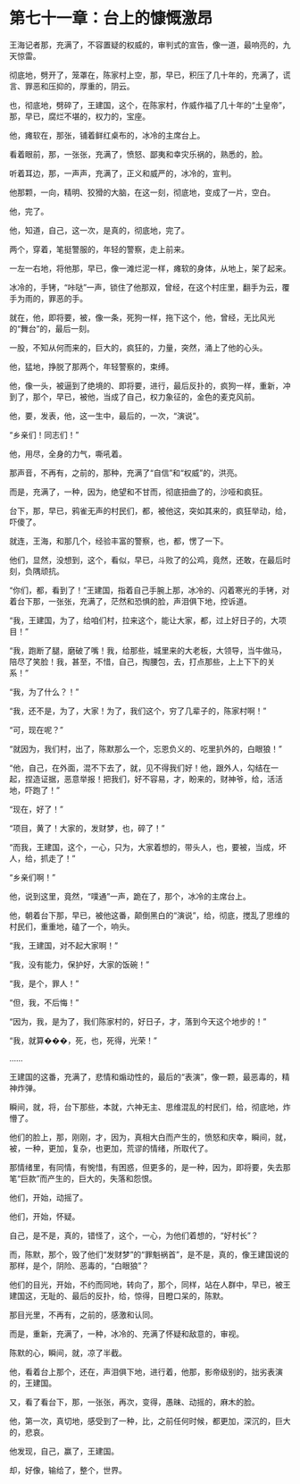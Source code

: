 # 第七十一章：台上的慷慨激昂

王海记者那，充满了，不容置疑的权威的，审判式的宣告，像一道，最响亮的，九天惊雷。

彻底地，劈开了，笼罩在，陈家村上空，那，早已，积压了几十年的，充满了，谎言、罪恶和压抑的，厚重的，阴云。

也，彻底地，劈碎了，王建国，这个，在陈家村，作威作福了几十年的“土皇帝”，那，早已，腐烂不堪的，权力的，宝座。

他，瘫软在，那张，铺着鲜红桌布的，冰冷的主席台上。

看着眼前，那，一张张，充满了，愤怒、鄙夷和幸灾乐祸的，熟悉的，脸。

听着耳边，那，一声声，充满了，正义和威严的，冰冷的，宣判。

他那颗，一向，精明、狡猾的大脑，在这一刻，彻底地，变成了一片，空白。

他，完了。

他，知道，自己，这一次，是真的，彻底地，完了。

两个，穿着，笔挺警服的，年轻的警察，走上前来。

一左一右地，将他那，早已，像一滩烂泥一样，瘫软的身体，从地上，架了起来。

冰冷的，手铐，“咔哒”一声，锁住了他那双，曾经，在这个村庄里，翻手为云，覆手为雨的，罪恶的手。

就在，他，即将要，被，像一条，死狗一样，拖下这个，他，曾经，无比风光的“舞台”的，最后一刻。

一股，不知从何而来的，巨大的，疯狂的，力量，突然，涌上了他的心头。

他，猛地，挣脱了那两个，年轻警察的，束缚。

他，像一头，被逼到了绝境的、即将要，进行，最后反扑的，疯狗一样，重新，冲到了，那个，早已，被他，当成了自己，权力象征的，金色的麦克风前。

他，要，发表，他，这一生中，最后的，一次，“演说”。

“乡亲们！同志们！”

他，用尽，全身的力气，嘶吼着。

那声音，不再有，之前的，那种，充满了“自信”和“权威”的，洪亮。

而是，充满了，一种，因为，绝望和不甘而，彻底扭曲了的，沙哑和疯狂。

台下，那，早已，鸦雀无声的村民们，都，被他这，突如其来的，疯狂举动，给，吓傻了。

就连，王海，和那几个，经验丰富的警察，也，都，愣了一下。

他们，显然，没想到，这个，看似，早已，斗败了的公鸡，竟然，还敢，在最后时刻，负隅顽抗。

“你们，都，看到了！”王建国，指着自己手腕上那，冰冷的、闪着寒光的手铐，对着台下那，一张张，充满了，茫然和恐惧的脸，声泪俱下地，控诉道。

“我，王建国，为了，给咱们村，拉来这个，能让大家，都，过上好日子的，大项目！”

“我，跑断了腿，磨破了嘴！我，给那些，城里来的大老板，大领导，当牛做马，陪尽了笑脸！我，甚至，不惜，自己，掏腰包，去，打点那些，上上下下的关系！”

“我，为了什么？！”

“我，还不是，为了，大家！为了，我们这个，穷了几辈子的，陈家村啊！”

“可，现在呢？”

“就因为，我们村，出了，陈默那么一个，忘恩负义的、吃里扒外的，白眼狼！”

“他，自己，在外面，混不下去了，就，见不得我们好！他，跟外人，勾结在一起，捏造证据，恶意举报！把我们，好不容易，才，盼来的，财神爷，给，活活地，吓跑了！”

“现在，好了！”

“项目，黄了！大家的，发财梦，也，碎了！”

“而我，王建国，这个，一心，只为，大家着想的，带头人，也，要被，当成，坏人，给，抓走了！”

“乡亲们啊！”

他，说到这里，竟然，“噗通”一声，跪在了，那个，冰冷的主席台上。

他，朝着台下那，早已，被他这番，颠倒黑白的“演说”，给，彻底，搅乱了思维的村民们，重重地，磕了一个，响头。

“我，王建国，对不起大家啊！”

“我，没有能力，保护好，大家的饭碗！”

“我，是个，罪人！”

“但，我，不后悔！”

“因为，我，是为了，我们陈家村的，好日子，才，落到今天这个地步的！”

“我，就算���，死，也，死得，光荣！”

……

王建国的这番，充满了，悲情和煽动性的，最后的“表演”，像一颗，最恶毒的，精神炸弹。

瞬间，就，将，台下那些，本就，六神无主、思维混乱的村民们，给，彻底地，炸懵了。

他们的脸上，那，刚刚，才，因为，真相大白而产生的，愤怒和庆幸，瞬间，就，被，一种，更加，复杂，也更加，荒谬的情绪，所取代了。

那情绪里，有同情，有惋惜，有困惑，但更多的，是一种，因为，即将要，失去那笔“巨款”而产生的，巨大的，失落和怨恨。

他们，开始，动摇了。

他们，开始，怀疑。

自己，是不是，真的，错怪了，这个，一心，为他们着想的，“好村长”？

而，陈默，那个，毁了他们“发财梦”的“罪魁祸首”，是不是，真的，像王建国说的那样，是个，阴险、恶毒的，“白眼狼”？

他们的目光，开始，不约而同地，转向了，那个，同样，站在人群中，早已，被王建国这，无耻的、最后的反扑，给，惊得，目瞪口呆的，陈默。

那目光里，不再有，之前的，感激和认同。

而是，重新，充满了，一种，冰冷的、充满了怀疑和敌意的，审视。

陈默的心，瞬间，就，凉了半截。

他，看着台上那个，还在，声泪俱下地，进行着，他那，影帝级别的，拙劣表演的，王建国。

又，看了看台下，那，一张张，再次，变得，愚昧、动摇的，麻木的脸。

他，第一次，真切地，感受到了一种，比，之前任何时候，都更加，深沉的，巨大的，悲哀。

他发现，自己，赢了，王建国。

却，好像，输给了，整个，世界。